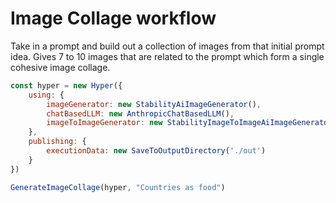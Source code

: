 # Image Collage workflow

Take in a prompt and build out a collection of images from that initial prompt idea. Gives 7 to 10 images that are related to the prompt which form a single cohesive image collage.

```js
const hyper = new Hyper({
    using: {
        imageGenerator: new StabilityAiImageGenerator(),
        chatBasedLLM: new AnthropicChatBasedLLM(),
        imageToImageGenerator: new StabilityImageToImageAiImageGenerator()
    },
    publishing: {
        executionData: new SaveToOutputDirectory('./out')
    }
})

GenerateImageCollage(hyper, "Countries as food")
```